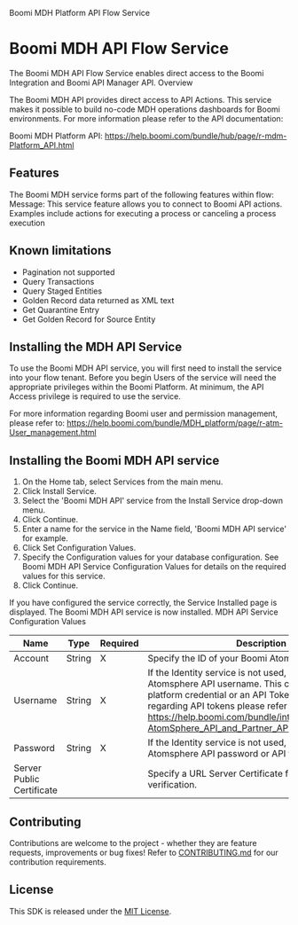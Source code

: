 Boomi MDH Platform API Flow Service

# Boomi MDH API Flow Service

The Boomi MDH API Flow Service enables direct access to the Boomi Integration and Boomi API Manager API. 
Overview

The Boomi MDH API provides direct access to API Actions. This service makes it possible to build no-code MDH operations dashboards for Boomi environments. For more information please refer to the API documentation:

Boomi MDH Platform API: https://help.boomi.com/bundle/hub/page/r-mdm-Platform_API.html

## Features
The Boomi MDH service forms part of the following features within flow:
Message: This service feature allows you to connect to Boomi API actions. Examples include actions for executing a process or canceling a process execution


## Known limitations
* Pagination not supported
* Query Transactions
* Query Staged Entities
* Golden Record data returned as XML text
 * Get Quarantine Entry
* Get Golden Record for Source Entity

## Installing the MDH API Service
To use the Boomi MDH API service, you will first need to install the service into your flow tenant.
Before you begin
Users of the service will need the appropriate privileges within the Boomi Platform. At minimum, the API Access privilege is required to use the service. 

For more information regarding Boomi user and permission management, please refer to: https://help.boomi.com/bundle/MDH_platform/page/r-atm-User_management.html

## Installing the Boomi MDH API service
1. On the Home tab, select Services from the main menu.
1. Click Install Service.
1. Select the 'Boomi MDH API' service from the Install Service drop-down menu.
1. Click Continue.
1. Enter a name for the service in the Name field, 'Boomi MDH API service' for example.
1. Click Set Configuration Values.
1. Specify the Configuration values for your database configuration. See Boomi MDH API Service Configuration Values for details on the required values for this service.
1. Click Continue.

If you have configured the service correctly, the Service Installed page is displayed. The Boomi MDH API service is now installed.
MDH API Service Configuration Values

Name | Type | Required | Description 
---- | ---- | -------- | -----------
Account | String | X | Specify the ID of your Boomi Atomsphere Account.
Username | String | X | If the Identity service is not used, you must set the Atomsphere API username. This can be a standard platform credential or an API Token. For more info regarding API tokens please refer to: https://help.boomi.com/bundle/integration/page/int-AtomSphere_API_and_Partner_API_authentication.html
Password | String | X | If the Identity service is not used, you must set the Atomsphere API password or API token
Server Public Certificate |  |  | Specify a URL Server Certificate for server verification.

## Contributing

Contributions are welcome to the project - whether they are feature requests, improvements or bug fixes! Refer to [CONTRIBUTING.md](CONTRIBUTING.md) for our contribution requirements.

## License

This SDK is released under the [MIT License](http://opensource.org/licenses/mit-license.php).


